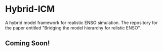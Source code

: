 # Hybrid-ICM
A hybrid model framework for realistic ENSO simulation. The repository for the paper entitled "Bridging the model hierarchy for relistic ENSO".

## Coming Soon!
